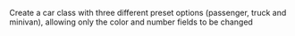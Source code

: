 Create a car class with three different preset options (passenger, truck and minivan),
allowing only the color and number fields to be changed

